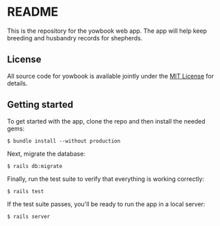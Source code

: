# README

This is the repository for the yowbook web app. The app will help keep breeding and husbandry records for shepherds.



## License
All source code for yowbook is available jointly under the [MIT License](LICENSE.md) for details.


## Getting started
To get started with the app, clone the repo and then install the needed gems:
```
$ bundle install --without production
```
Next, migrate the database:
```
$ rails db:migrate
```
Finally, run the test suite to verify that everything is working correctly:
```
$ rails test
```
If the test suite passes, you'll be ready to run the app in a local server:
```
$ rails server
```
